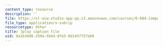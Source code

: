 ```yaml
---
content_type: resource
description: ''
file: https://ol-ocw-studio-app-qa.s3.amazonaws.com/courses/6-004-computation-structures-spring-2017/8a1b3dd6259a5b4d9fe58d145f757ab9_H0xGKKpKaRE.vtt
file_type: application/x-subrip
resourcetype: Other
title: 3play caption file
uid: 8a1b3dd6-259a-5b4d-9fe5-8d145f757ab9
---
```

